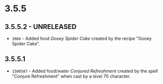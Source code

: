 # 3.5.5


## 3.5.5.2 - UNRELEASED

- `3666` - Added food _Gooey Spider Cake_ created by the recipe "Gooey Spider Cake".


## 3.5.5.1

- `1500587` - Added food/water _Conjured Refreshment_ created by the spell "Conjure Refreshment" when cast by a level 70 character.
